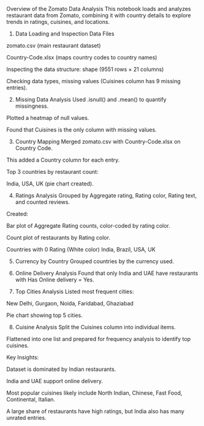 Overview of the Zomato Data Analysis
This notebook loads and analyzes restaurant data from Zomato, combining it with country details to explore trends in ratings, cuisines, and locations.

1. Data Loading and Inspection
Data Files

zomato.csv (main restaurant dataset)

Country-Code.xlsx (maps country codes to country names)

Inspecting the data structure: shape (9551 rows × 21 columns)

Checking data types, missing values (Cuisines column has 9 missing entries).

2. Missing Data Analysis
Used .isnull() and .mean() to quantify missingness.

Plotted a heatmap of null values.

Found that Cuisines is the only column with missing values.

3. Country Mapping
Merged zomato.csv with Country-Code.xlsx on Country Code.

This added a Country column for each entry.

Top 3 countries by restaurant count:

India, USA, UK (pie chart created).

4. Ratings Analysis
Grouped by Aggregate rating, Rating color, Rating text, and counted reviews.

Created:

Bar plot of Aggregate Rating counts, color-coded by rating color.

Count plot of restaurants by Rating color.

Countries with 0 Rating (White color)
India, Brazil, USA, UK

5. Currency by Country
Grouped countries by the currency used.

6. Online Delivery Analysis
Found that only India and UAE have restaurants with Has Online delivery = Yes.

7. Top Cities Analysis
Listed most frequent cities:

New Delhi, Gurgaon, Noida, Faridabad, Ghaziabad

Pie chart showing top 5 cities.

8. Cuisine Analysis
Split the Cuisines column into individual items.

Flattened into one list and prepared for frequency analysis to identify top cuisines.

Key Insights:

Dataset is dominated by Indian restaurants.

India and UAE support online delivery.

Most popular cuisines likely include North Indian, Chinese, Fast Food, Continental, Italian.

A large share of restaurants have high ratings, but India also has many unrated entries.
